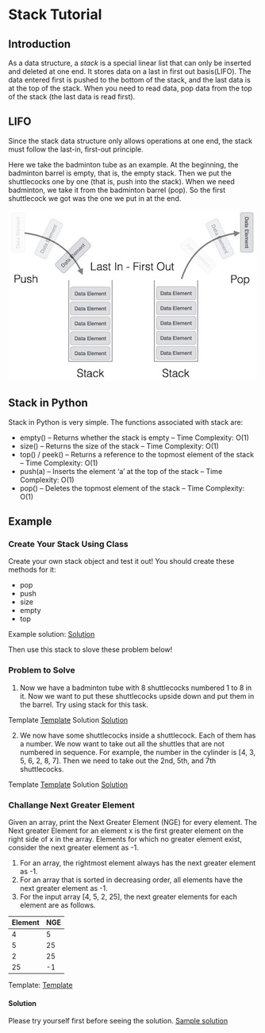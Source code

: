 # Stack Tutorial

## Introduction

As a data structure, a *stack* is a special linear list that can only be inserted and deleted at one end. It stores data on a last in first out basis(LIFO). The data entered first is pushed to the bottom of the stack, and the last data is at the top of the stack. When you need to read data, pop data from the top of the stack (the last data is read first).

## LIFO

Since the stack data structure only allows operations at one end, the stack must follow the last-in, first-out principle.

Here we take the badminton tube as an example. At the beginning, the badminton barrel is empty, that is, the empty stack. Then we put the shuttlecocks one by one (that is, push into the stack). When we need badminton, we take it from the badminton barrel (pop). So the first shuttlecock we got was the one we put in at the end.

![stack_representation](stack_representation.jpg)

## Stack in Python
Stack in Python is very simple. 
The functions associated with stack are:
* empty() – Returns whether the stack is empty – Time Complexity: O(1)
* size() – Returns the size of the stack – Time Complexity: O(1)
* top() / peek() – Returns a reference to the topmost element of the stack – Time Complexity: O(1)
* push(a) – Inserts the element ‘a’ at the top of the stack – Time Complexity: O(1)
* pop() – Deletes the topmost element of the stack – Time Complexity: O(1)

## Example
### Create Your Stack Using Class

Create your own stack object and test it out!
You should create these methods for it:
* pop
* push
* size
* empty
* top

Example solution: [Solution](simple_stack.py)

Then use this stack to slove these problem below!
### Problem to Solve
1. Now we have a badminton tube with 8 shuttlecocks numbered 1 to 8 in it. Now we want to put these shuttlecocks upside down and put them in the barrel. Try using stack for this task.

Template [Template](reverse.py)
Solution [Solution](reverse_solution.py)

2. We now have some shuttlecocks inside a shuttlecock. Each of them has a number. We now want to take out all the shuttles that are not numbered in sequence. For example, the number in the cylinder is [4, 3, 5, 6, 2, 8, 7]. Then we need to take out the 2nd, 5th, and 7th shuttlecocks.

Template [Template](pair.py)
Solution [Solution](pair_solution.py)

### Challange Next Greater Element

Given an array, print the Next Greater Element (NGE) for every element. The Next greater Element for an element x is the first greater element on the right side of x in the array. Elements for which no greater element exist, consider the next greater element as -1. 

1. For an array, the rightmost element always has the next greater element as -1.
2. For an array that is sorted in decreasing order, all elements have the next greater element as -1.
3. For the input array [4, 5, 2, 25], the next greater elements for each element are as follows.

Element |  NGE
--------|------
   4    |  5
   5    |  25
   2    |  25
   25   | -1

Template: [Template](NGE.py)
#### Solution
Please try yourself first before seeing the solution.
[Sample solution](stack_example.py)